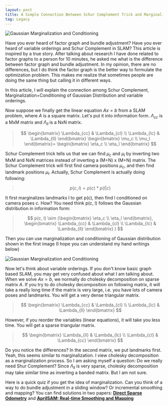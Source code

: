 ```yaml
---
layout: post
title: A Simple Connection Between Schur Complement Trick and Marginalization+Conditioning of Gaussian Distribution
tag: Legacy
---
```

![Gaussian Marginalization and Conditioning]({{site.baseurl}}/images/2021-01-21-gaussian-marginalization/gaussian.png)

Have you ever heard of factor graph and bundle adjustment? Have you ever heard of variable orderings and Schur
Complement in SLAM? This article is inspired by a true story. After talking about research I have done related to factor
graphs to a person for 10 minutes, he asked me what is the difference between factor graph and bundle adjustment. In my
opinion, there are no differences, but I do think the factor graph is the better way to formulate the optimization
problem. This makes me realize that sometimes people are doing the same thing but calling it in different ways.

In this article, I will explain the connection among Schur Complement, Marginalization+Conditioning of Gaussian
Distribution and variable orderings.

Now suppose we finally get the linear equation $Ax = b$ from a SLAM problem, where $A$ is a square matrix. Let's put it
into information form. $\Lambda_{cc}$ is a MxM matrix and $\Lambda_{ll}$ is a NxN matrix.

> $$
\begin{bmatrix}
\Lambda_{cc} & \Lambda_{cl} \\
\Lambda_{lc} & \Lambda_{ll}
\end{bmatrix}
\begin{bmatrix}
\mu_c \\
\mu_l
\end{bmatrix}=
\begin{bmatrix}
\eta_c \\
\eta_l
\end{bmatrix}
$$

Schur Complement trick tells us that we can find $\mu_c$ and $\mu_l$ by inverting two MxM and NxN matrices instead of
inverting a (M+N) x (M+N) matrix. The Schur Complement trick will first find camera positions $\mu_c$, and then find
landmark positions $\mu_l$. Actually, Schur Complement is actually doing following:

> $$ p(c, l) = p(c) * p(l|c) $$

It first marginalizes landmarks l to get p(c), then find l conditioned on camera poses c. How? You need think p(c, l)
follows the Gaussian distribution in information form:

> $$
p(c, l) \sim (\begin{bmatrix}
\eta_c \\
\eta_l
\end{bmatrix}, \begin{bmatrix}
\Lambda_{cc} & \Lambda_{cl} \\
\Lambda_{lc} & \Lambda_{ll}
\end{bmatrix} )
$$

Then you can use marginalization and conditioning of Gaussian distribution shown in the first image (I hope you can
understand my hand writings below)

![Gaussian Marginalization and Conditioning]({{site.baseurl}}/images/2021-01-21-gaussian-marginalization/handdrawing.png)

Now let's think about variable orderings. If you don't know basic graph based SLAM, you may get very confused about what
I am talking about. When we solve $Ax=b$, we normally do cholesky decomposition on sparse matrix $A$. If you try to do
cholesky decomposition on following matrix, it will take a really long time if the matrix is very large, i.e. you have
lots of camera poses and landmarks. You will get a very dense triangular matrix.

> $$
\begin{bmatrix}
\Lambda_{cc} & \Lambda_{cl} \\
\Lambda_{lc} & \Lambda_{ll}
\end{bmatrix}
$$

However, if you reorder the variables (linear equations), it will take you less time. You will get a sparse triangular
matrix.

>$$
\begin{bmatrix}
\Lambda_{ll} & \Lambda_{lc} \\
\Lambda_{cl} & \Lambda_{cc}
\end{bmatrix}
$$

Do you notice the differences? In the second matrix, we put landmarks first. Yeah, this seems similar to
marginalization. I view cholesky decomposition as a marginalization process. So I am asking myself a question: Do we
really need Shur Complement? Since $\Lambda_{ll}$ is very sparse, cholesky decomposition may take similar time as
inverting a banded matrix. But I am not sure.

Here is a quick quiz if you get the idea of marginalization. Can you think of a way to do bundle adjustment in a sliding
window? Or incremental smoothing and mapping? You can find solutions in two papers: **[Direct Sparse Odometry](https://arxiv.org/pdf/1607.02565.pdf)** and **[AprilSAM:
Real-time Smoothing and Mapping](https://april.eecs.umich.edu/papers/details.php?name=wang2018aprilsam)**

